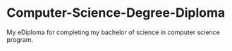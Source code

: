 # Computer-Science-Degree-Diploma
My eDiploma for completing my bachelor of science in computer science program.
